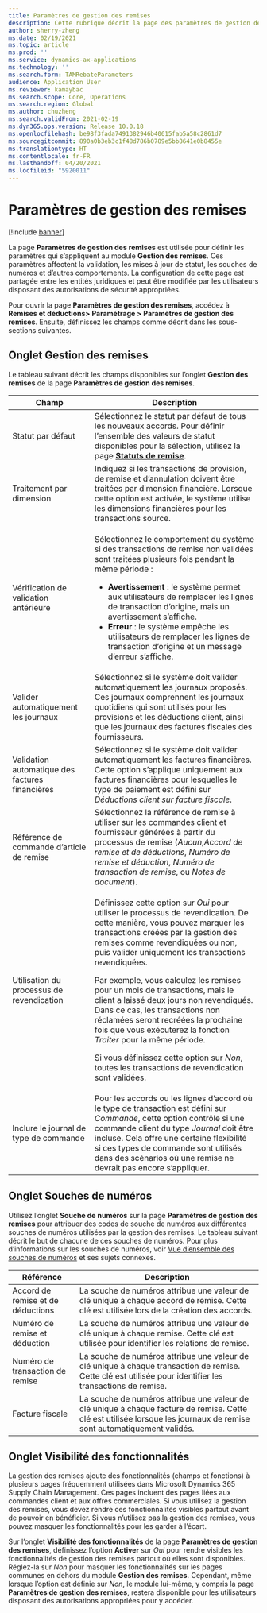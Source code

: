 ```yaml
---
title: Paramètres de gestion des remises
description: Cette rubrique décrit la page des paramètres de gestion des remises. Cette page contient des paramètres qui affectent la validation, les mises à jour de statut, les souches de numéros et d’autres comportements.
author: sherry-zheng
ms.date: 02/19/2021
ms.topic: article
ms.prod: ''
ms.service: dynamics-ax-applications
ms.technology: ''
ms.search.form: TAMRebateParameters
audience: Application User
ms.reviewer: kamaybac
ms.search.scope: Core, Operations
ms.search.region: Global
ms.author: chuzheng
ms.search.validFrom: 2021-02-19
ms.dyn365.ops.version: Release 10.0.18
ms.openlocfilehash: be98f3fada7491382946b40615fab5a58c2861d7
ms.sourcegitcommit: 890a0b3eb3c1f48d786b0789e5bb8641e0b8455e
ms.translationtype: HT
ms.contentlocale: fr-FR
ms.lasthandoff: 04/20/2021
ms.locfileid: "5920011"
---
```

# <a name="rebate-management-parameters"></a>Paramètres de gestion des remises

[!include [banner](../includes/banner.md)]

La page **Paramètres de gestion des remises** est utilisée pour définir les paramètres qui s’appliquent au module **Gestion des remises**. Ces paramètres affectent la validation, les mises à jour de statut, les souches de numéros et d’autres comportements. La configuration de cette page est partagée entre les entités juridiques et peut être modifiée par les utilisateurs disposant des autorisations de sécurité appropriées.

Pour ouvrir la page **Paramètres de gestion des remises**, accédez à **Remises et déductions\> Paramétrage \> Paramètres de gestion des remises**. Ensuite, définissez les champs comme décrit dans les sous-sections suivantes.

## <a name="rebate-management-tab"></a>Onglet Gestion des remises

Le tableau suivant décrit les champs disponibles sur l’onglet **Gestion des remises** de la page **Paramètres de gestion des remises**.

| Champ | Description |
|---|---|
| Statut par défaut | Sélectionnez le statut par défaut de tous les nouveaux accords. Pour définir l’ensemble des valeurs de statut disponibles pour la sélection, utilisez la page [**Statuts de remise**](rebate-statuses.md). |
| Traitement par dimension | Indiquez si les transactions de provision, de remise et d’annulation doivent être traitées par dimension financière. Lorsque cette option est activée, le système utilise les dimensions financières pour les transactions source. |
| Vérification de validation antérieure | <p>Sélectionnez le comportement du système si des transactions de remise non validées sont traitées plusieurs fois pendant la même période :</p><ul><li>**Avertissement** : le système permet aux utilisateurs de remplacer les lignes de transaction d’origine, mais un avertissement s’affiche.</li><li>**Erreur** : le système empêche les utilisateurs de remplacer les lignes de transaction d’origine et un message d’erreur s’affiche. |
| Valider automatiquement les journaux | Sélectionnez si le système doit valider automatiquement les journaux proposés. Ces journaux comprennent les journaux quotidiens qui sont utilisés pour les provisions et les déductions client, ainsi que les journaux des factures fiscales des fournisseurs. |
| Validation automatique des factures financières | Sélectionnez si le système doit valider automatiquement les factures financières. Cette option s’applique uniquement aux factures financières pour lesquelles le type de paiement est défini sur *Déductions client sur facture fiscale*. |
| Référence de commande d’article de remise | Sélectionnez la référence de remise à utiliser sur les commandes client et fournisseur générées à partir du processus de remise (*Aucun*,*Accord de remise et de déductions*, *Numéro de remise et déduction*, *Numéro de transaction de remise*, ou *Notes de document*). |
| Utilisation du processus de revendication | <p>Définissez cette option sur *Oui* pour utiliser le processus de revendication. De cette manière, vous pouvez marquer les transactions créées par la gestion des remises comme revendiquées ou non, puis valider uniquement les transactions revendiquées.</p><p>Par exemple, vous calculez les remises pour un mois de transactions, mais le client a laissé deux jours non revendiqués. Dans ce cas, les transactions non réclamées seront recréées la prochaine fois que vous exécuterez la fonction *Traiter* pour la même période.</p><p>Si vous définissez cette option sur *Non*, toutes les transactions de revendication sont validées.</p> |
| Inclure le journal de type de commande | Pour les accords ou les lignes d’accord où le type de transaction est défini sur *Commande*, cette option contrôle si une commande client du type *Journal* doit être incluse. Cela offre une certaine flexibilité si ces types de commande sont utilisés dans des scénarios où une remise ne devrait pas encore s’appliquer. |

## <a name="number-sequences-tab"></a>Onglet Souches de numéros

Utilisez l’onglet **Souche de numéros** sur la page **Paramètres de gestion des remises** pour attribuer des codes de souche de numéros aux différentes souches de numéros utilisées par la gestion des remises. Le tableau suivant décrit le but de chacune de ces souches de numéros. Pour plus d’informations sur les souches de numéros, voir [Vue d’ensemble des souches de numéros](../../fin-ops-core/fin-ops/organization-administration/number-sequence-overview.md) et ses sujets connexes.

| Référence | Description |
|---|---|
| Accord de remise et de déductions | La souche de numéros attribue une valeur de clé unique à chaque accord de remise. Cette clé est utilisée lors de la création des accords. |
| Numéro de remise et déduction | La souche de numéros attribue une valeur de clé unique à chaque remise. Cette clé est utilisée pour identifier les relations de remise. |
| Numéro de transaction de remise | La souche de numéros attribue une valeur de clé unique à chaque transaction de remise. Cette clé est utilisée pour identifier les transactions de remise. |
| Facture fiscale | La souche de numéros attribue une valeur de clé unique à chaque facture de remise. Cette clé est utilisée lorsque les journaux de remise sont automatiquement validés. |

## <a name="feature-visibility-tab"></a>Onglet Visibilité des fonctionnalités

La gestion des remises ajoute des fonctionnalités (champs et fonctions) à plusieurs pages fréquemment utilisées dans Microsoft Dynamics 365 Supply Chain Management. Ces pages incluent des pages liées aux commandes client et aux offres commerciales. Si vous utilisez la gestion des remises, vous devez rendre ces fonctionnalités visibles partout avant de pouvoir en bénéficier. Si vous n’utilisez pas la gestion des remises, vous pouvez masquer les fonctionnalités pour les garder à l’écart.

Sur l’onglet **Visibilité des fonctionnalités** de la page **Paramètres de gestion des remises**, définissez l’option **Activer** sur *Oui* pour rendre visibles les fonctionnalités de gestion des remises partout où elles sont disponibles. Réglez-la sur *Non* pour masquer les fonctionnalités sur les pages communes en dehors du module **Gestion des remises**. Cependant, même lorsque l’option est définie sur *Non*, le module lui-même, y compris la page **Paramètres de gestion des remises**, restera disponible pour les utilisateurs disposant des autorisations appropriées pour y accéder.
